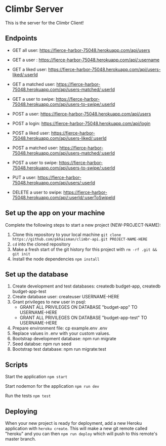 # Climbr Server

This is the server for the Climbr Client!

## Endpoints

* GET all user:           https://fierce-harbor-75048.herokuapp.com/api/users

* GET a user :            https://fierce-harbor-75048.herokuapp.com/api/:username
* GET a liked user:       https://fierce-harbor-75048.herokuapp.com/api/users-liked/:userId
* GET a matched user:     https://fierce-harbor-75048.herokuapp.com/api/users-matched/:userId
* GET a user to swipe:    https://fierce-harbor-75048.herokuapp.com/api/users-to-swipe/:userId

* POST a user:            https://fierce-harbor-75048.herokuapp.com/api/users
* POST a login:           https://fierce-harbor-75048.herokuapp.com/api/login
* POST a liked user:      https://fierce-harbor-75048.herokuapp.com/api/users-liked/:userId
* POST a matched user:    https://fierce-harbor-75048.herokuapp.com/api/users-matched/:userId
* POST a user to swipe:   https://fierce-harbor-75048.herokuapp.com/api/users-to-swipe/:userId

* PUT a user:             https://fierce-harbor-75048.herokuapp.com/api/users/:userId

* DELETE a user to swipe: https://fierce-harbor-75048.herokuapp.com/api/:userId/:userToSwipeId 


## Set up the app on your machine

Complete the following steps to start a new project (NEW-PROJECT-NAME):

1. Clone this repository to your local machine `git clone https://github.com/pkhaisman/climbr-api.git PROJECT-NAME-HERE`
2. `cd` into the cloned repository
3. Make a fresh start of the git history for this project with `rm -rf .git && git init`
4. Install the node dependencies `npm install`

## Set up the database

1. Create development and test databases: createdb budget-app, createdb budget-app-test
2. Create database user: createuser USERNAME-HERE
3. Grant privileges to new user in psql:
    * GRANT ALL PRIVILEGES ON DATABASE "budget-app" TO USERNAME-HERE
    * GRANT ALL PRIVILEGES ON DATABASE "budget-app-test" TO USERNAME-HERE
4. Prepare environment file: cp example.env .env
5. Replace values in .env with your custom values.
6. Bootstrap development database: npm run migrate
7. Seed databse: npm run seed
8. Bootstrap test database: npm run migrate:test

## Scripts

Start the application `npm start`

Start nodemon for the application `npm run dev`

Run the tests `npm test`

## Deploying

When your new project is ready for deployment, add a new Heroku application with `heroku create`. This will make a new git remote called "heroku" and you can then `npm run deploy` which will push to this remote's master branch.
